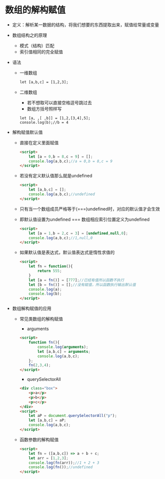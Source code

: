 # 数组的解构赋值

* 定义：解析某一数据的结构，将我们想要的东西提取出来，赋值给常量或变量

* 数组结构之的原理

  * 模式（结构）匹配
  * 索引值相同的完全赋值

* 语法

  * 一维数组

    ```html
    let [a,b,c] = [1,2,3];
    ```

  * 二维数组

    * 若不想取可以直接空格逗号跳过去
    * 数组方括号照样写

    ```
    let [a, ,[ ,b]] = [1,2,[3,4],5];
    console.log(b);//b = 4
    ```

* 解构赋值默认值

  * 直接在定义里面赋值

    ```html
    <script>
        let [a = 0,b = 8,c = 9] = [];
        console.log(a,b,c);//a = 0,b = 8,c = 9
    </script>
    ```

  * 若没有定义默认值那么就是undefined

    ```html
    <script>
        let [a,b,c] = [];
    	console.log(a,b,c);//undefined
    </script>
    ```

  * 只有当一个数组成员严格等于(===)undefined时，对应的默认值才会生效

  * 即默认值设置为undefined === 数组相应索引位置定义为undefined

    ```html
    <script>
        let [a = 1,b = 2,c = 3] = [undefined,null,0];
    	console.log(a,b,c);//1,null,0
    </script>
    ```

  * 如果默认值是表达式，默认值表达式是惰性求值的

    ```html
    <script>
        let fn = function(){
            return 555;
        }
        let [a = fn()] = [777];//已经有值所以函数不执行
        let [b = fn()] = [];//没有赋值，所以函数执行输出默认值
        console.log(a);
        console.log(b);
    </script>
    ```

* 数组解构赋值的应用

  * 常见类数组的解构赋值

    * arguments

    ```html
    <script>
        function fn(){
            console.log(arguments);
            let [a,b,c] = arguments;
            console.log(a,b,c);
        };
        fn(2,3,4);
    </script>
    ```

    * querySelectorAll

    ```html
    <div class="box">
        <p>a</p>
        <p>b</p>
        <p>c</p>
    </div>
    <script>
        let aP = document.querySelectorAll("p");
        let [a,b,c] = aP;
        console.log(a,b,c);
    </script>
    ```

  * 函数参数的解构赋值

    ```html
    <script>
        let fn = ([a,b,c]) => a + b + c;
        let arr = [1,2,3];
        console.log(fn(arr));//1 + 2 + 3
        console.log(fn());//undefined
    </script>
    ```

    

